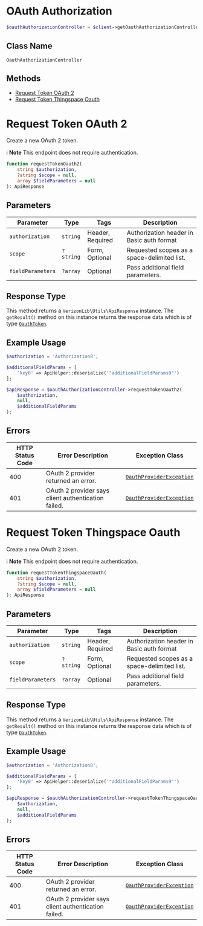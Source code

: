 # OAuth Authorization

```php
$oauthAuthorizationController = $client->getOauthAuthorizationController();
```

## Class Name

`OauthAuthorizationController`

## Methods

* [Request Token OAuth 2](../../doc/controllers/oauth-authorization.md#request-token-oauth-2)
* [Request Token Thingspace Oauth](../../doc/controllers/oauth-authorization.md#request-token-thingspace-oauth)


# Request Token OAuth 2

Create a new OAuth 2 token.

:information_source: **Note** This endpoint does not require authentication.

```php
function requestTokenOauth2(
    string $authorization,
    ?string $scope = null,
    array $fieldParameters = null
): ApiResponse
```

## Parameters

| Parameter | Type | Tags | Description |
|  --- | --- | --- | --- |
| `authorization` | `string` | Header, Required | Authorization header in Basic auth format |
| `scope` | `?string` | Form, Optional | Requested scopes as a space-delimited list. |
| `fieldParameters` | `?array` | Optional | Pass additional field parameters. |

## Response Type

This method returns a `VerizonLib\Utils\ApiResponse` instance. The `getResult()` method on this instance returns the response data which is of type [`OauthToken`](../../doc/models/oauth-token.md).

## Example Usage

```php
$authorization = 'Authorization8';

$additionalFieldParams = [
    'key0' => ApiHelper::deserialize('"additionalFieldParams9"')
];

$apiResponse = $oauthAuthorizationController->requestTokenOauth2(
    $authorization,
    null,
    $additionalFieldParams
);
```

## Errors

| HTTP Status Code | Error Description | Exception Class |
|  --- | --- | --- |
| 400 | OAuth 2 provider returned an error. | [`OauthProviderException`](../../doc/models/oauth-provider-exception.md) |
| 401 | OAuth 2 provider says client authentication failed. | [`OauthProviderException`](../../doc/models/oauth-provider-exception.md) |


# Request Token Thingspace Oauth

Create a new OAuth 2 token.

:information_source: **Note** This endpoint does not require authentication.

```php
function requestTokenThingspaceOauth(
    string $authorization,
    ?string $scope = null,
    array $fieldParameters = null
): ApiResponse
```

## Parameters

| Parameter | Type | Tags | Description |
|  --- | --- | --- | --- |
| `authorization` | `string` | Header, Required | Authorization header in Basic auth format |
| `scope` | `?string` | Form, Optional | Requested scopes as a space-delimited list. |
| `fieldParameters` | `?array` | Optional | Pass additional field parameters. |

## Response Type

This method returns a `VerizonLib\Utils\ApiResponse` instance. The `getResult()` method on this instance returns the response data which is of type [`OauthToken`](../../doc/models/oauth-token.md).

## Example Usage

```php
$authorization = 'Authorization8';

$additionalFieldParams = [
    'key0' => ApiHelper::deserialize('"additionalFieldParams9"')
];

$apiResponse = $oauthAuthorizationController->requestTokenThingspaceOauth(
    $authorization,
    null,
    $additionalFieldParams
);
```

## Errors

| HTTP Status Code | Error Description | Exception Class |
|  --- | --- | --- |
| 400 | OAuth 2 provider returned an error. | [`OauthProviderException`](../../doc/models/oauth-provider-exception.md) |
| 401 | OAuth 2 provider says client authentication failed. | [`OauthProviderException`](../../doc/models/oauth-provider-exception.md) |

